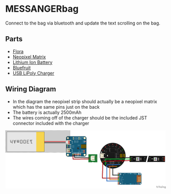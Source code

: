# MESSANGERbag

Connect to the bag via bluetooth and update the text scrolling on the bag.


## Parts

* [Flora](https://www.adafruit.com/product/659)
* [Neopixel Matrix](https://www.adafruit.com/product/2294)
* [Lithium Ion Battery](https://www.adafruit.com/product/328)
* [Bluefruit](https://www.adafruit.com/product/2479)
* [USB LiPoly Charger](https://www.adafruit.com/products/259)

## Wiring Diagram
* In the diagram the neopixel strip should actually be a neopixel matrix which has the same pins just on the back
* The battery is actually 2500mAh
* The wires coming off of the charger should be the included JST connector included with the charger

![wiring diagram for messanger bag](wiring.png)

